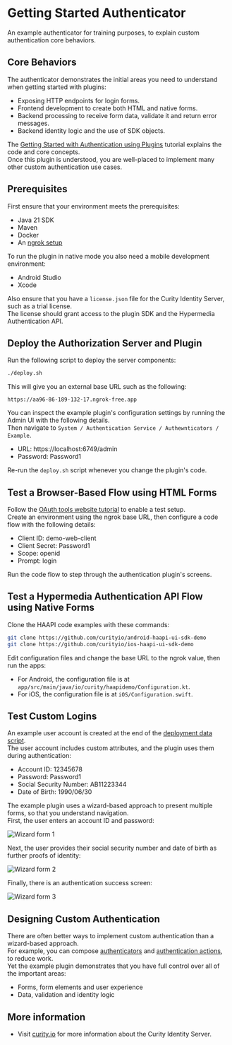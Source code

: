 # Getting Started Authenticator

An example authenticator for training purposes, to explain custom authentication core behaviors.

## Core Behaviors

The authenticator demonstrates the initial areas you need to understand when getting started with plugins:

- Exposing HTTP endpoints for login forms.
- Frontend development to create both HTML and native forms.
- Backend processing to receive form data, validate it and return error messages.
- Backend identity logic and the use of SDK objects.

The [Getting Started with Authentication using Plugins](resources/learn/getting-started-authentication-plugins/) tutorial explains the code and core concepts.\
Once this plugin is understood, you are well-placed to implement many other custom authentication use cases.

## Prerequisites

First ensure that your environment meets the prerequisites:

- Java 21 SDK
- Maven
- Docker
- An [ngrok setup](https://curity.io/resources/learn/expose-local-curity-ngrok/)

To run the plugin in native mode you also need a mobile development environment:

- Android Studio
- Xcode

Also ensure that you have a `license.json` file for the Curity Identity Server, such as a trial license.\
The license should grant access to the plugin SDK and the Hypermedia Authentication API.

## Deploy the Authorization Server and Plugin

Run the following script to deploy the server components:

```bash
./deploy.sh
```

This will give you an external base URL such as the following:

```text
https://aa96-86-189-132-17.ngrok-free.app
```

You can inspect the example plugin's configuration settings by running the Admin UI with the following details.\
Then navigate to `System / Authentication Service / Authewnticators / Example`.

- URL: https://localhost:6749/admin
- Password: Password1


Re-run the `deploy.sh` script whenever you change the plugin's code.

## Test a Browser-Based Flow using HTML Forms

Follow the [OAuth tools website tutorial](https://curity.io/resources/learn/test-using-oauth-tools/) to enable a test setup.\
Create an environment using the ngrok base URL, then configure a code flow with the following details:

- Client ID: demo-web-client
- Client Secret: Password1
- Scope: openid
- Prompt: login

Run the code flow to step through the authentication plugin's screens.

## Test a Hypermedia Authentication API Flow using Native Forms

Clone the HAAPI code examples with these commands:

```bash
git clone https://github.com/curityio/android-haapi-ui-sdk-demo
git clone https://github.com/curityio/ios-haapi-ui-sdk-demo
```

Edit configuration files and change the base URL to the ngrok value, then run the apps:

- For Android, the configuration file is at `app/src/main/java/io/curity/haapidemo/Configuration.kt`.
- For iOS, the configuration file is at `iOS/Configuration.swift`.

## Test Custom Logins

An example user account is created at the end of the [deployment data script](./resources/data-backup.sql).\
The user account includes custom attributes, and the plugin uses them during authentication:

- Account ID: 12345678
- Password: Password1
- Social Security Number: AB11223344
- Date of Birth: 1990/06/30

The example plugin uses a wizard-based approach to present multiple forms, so that you understand navigation.\
First, the user enters an account ID and password:

![Wizard form 1](images/wizard-form-1.jpg)

Next, the user provides their social security number and date of birth as further proofs of identity:

![Wizard form 2](images/wizard-form-2.jpg)

Finally, there is an authentication success screen:

![Wizard form 3](images/wizard-form-3.jpg)

## Designing Custom Authentication

There are often better ways to implement custom authentication than a wizard-based approach.\
For example, you can compose [authenticators](https://curity.io/resources/learn/authentication-overview/) and [authentication actions](https://curity.io/resources/learn/control-authentication-using-actions/), to reduce work.\
Yet the example plugin demonstrates that you have full control over all of the important areas:

- Forms, form elements and user experience
- Data, validation and identity logic

## More information

- Visit [curity.io](https://curity.io/) for more information about the Curity Identity Server.
